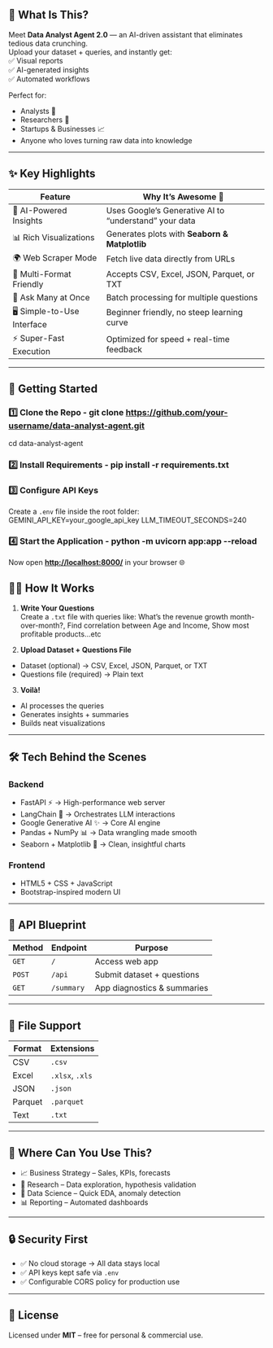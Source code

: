 ## 📌 What Is This?
Meet **Data Analyst Agent 2.0** — an AI-driven assistant that eliminates tedious data crunching.  
Upload your dataset + queries, and instantly get:  
✅ Visual reports  
✅ AI-generated insights  
✅ Automated workflows  

Perfect for:  
- Analysts 🧾  
- Researchers 🔬  
- Startups & Businesses 📈  
- Anyone who loves turning raw data into knowledge  

---

## ✨ Key Highlights  

| Feature                  | Why It’s Awesome 🚀 |
|---------------------------|----------------------|
| 🤖 AI-Powered Insights    | Uses Google’s Generative AI to “understand” your data |
| 📊 Rich Visualizations    | Generates plots with **Seaborn & Matplotlib** |
| 🌍 Web Scraper Mode       | Fetch live data directly from URLs |
| 📂 Multi-Format Friendly  | Accepts CSV, Excel, JSON, Parquet, or TXT |
| 🔄 Ask Many at Once       | Batch processing for multiple questions |
| 🖥️ Simple-to-Use Interface | Beginner friendly, no steep learning curve |
| ⚡ Super-Fast Execution   | Optimized for speed + real-time feedback |

---

## 🚀 Getting Started  

### 1️⃣ Clone the Repo  - git clone https://github.com/your-username/data-analyst-agent.git
cd data-analyst-agent

### 2️⃣ Install Requirements  - pip install -r requirements.txt

### 3️⃣ Configure API Keys  
Create a `.env` file inside the root folder:  
GEMINI_API_KEY=your_google_api_key
LLM_TIMEOUT_SECONDS=240


### 4️⃣ Start the Application  - python -m uvicorn app:app --reload

Now open [**http://localhost:8000/**](http://localhost:8000/) in your browser 🌐  

## 🧑‍💻 How It Works  

1. **Write Your Questions**  
   Create a `.txt` file with queries like:  What’s the revenue growth month-over-month?, Find correlation between Age and Income, Show most profitable products...etc

2. **Upload Dataset + Questions File**  
- Dataset (optional) → CSV, Excel, JSON, Parquet, or TXT  
- Questions file (required) → Plain text  

3. **Voilà!**  
- AI processes the queries  
- Generates insights + summaries  
- Builds neat visualizations  

---

## 🛠 Tech Behind the Scenes  

### Backend  
- FastAPI ⚡ → High-performance web server  
- LangChain 🧠 → Orchestrates LLM interactions  
- Google Generative AI ✨ → Core AI engine  
- Pandas + NumPy 📊 → Data wrangling made smooth  
- Seaborn + Matplotlib 🎨 → Clean, insightful charts  

### Frontend  
- HTML5 + CSS + JavaScript  
- Bootstrap-inspired modern UI  

---

## 🔧 API Blueprint  

| Method | Endpoint  | Purpose |
|--------|-----------|----------|
| `GET`  | `/`       | Access web app |
| `POST` | `/api`    | Submit dataset + questions |
| `GET`  | `/summary`| App diagnostics & summaries |

---

## 📂 File Support  

| Format | Extensions |
|--------|------------|
| CSV    | `.csv`     |
| Excel  | `.xlsx`, `.xls` |
| JSON   | `.json`    |
| Parquet| `.parquet` |
| Text   | `.txt`     |

---

## 🎯 Where Can You Use This?  

- 📈 Business Strategy – Sales, KPIs, forecasts  
- 🔬 Research – Data exploration, hypothesis validation  
- 🤖 Data Science – Quick EDA, anomaly detection  
- 📊 Reporting – Automated dashboards  

---

## 🔒 Security First  
- ✅ No cloud storage → All data stays local  
- ✅ API keys kept safe via `.env`  
- ✅ Configurable CORS policy for production use  

---

## 📜 License  

Licensed under **MIT** – free for personal & commercial use. 





  
